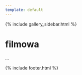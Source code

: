 ```yaml
---
template: default
---
```

{% include gallery_sidebar.html %}
  
   <div class="w3-row w3-padding-64">
    <div class="w3-twothird w3-container">
      <h1 class="w3-text-teal">filmowa</h1>
      <p>...</p>
    </div>
  </div>

 {% include footer.html %}
<!-- END MAIN -->
</div>
